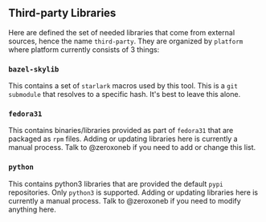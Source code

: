 ## Third-party Libraries

Here are defined the set of needed libraries that come from external sources, hence the name
`third-party`.  They are organized by `platform` where platform currently consists of 3 things:

### `bazel-skylib`
This contains a set of `starlark` macros used by this tool.  This is a `git submodule` that resolves
to a specific hash.  It's best to leave this alone.

### `fedora31`

This contains binaries/libraries provided as part of `fedora31` that are packaged as `rpm` files.
Adding or updating libraries here is currently a manual process.  Talk to @zeroxoneb if you need to 
add or change this list.

### `python`

This contains python3 libraries that are provided the default `pypi` repositories.  Only `python3` 
is supported.  Adding or updating libraries here is currently a manual process.  Talk to @zeroxoneb
if you need to modify anything here.
